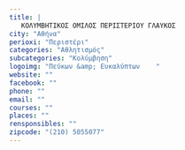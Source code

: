 ```yaml
---
title: |
   ΚΟΛΥΜΒΗΤΙΚΟΣ ΟΜΙΛΟΣ ΠΕΡΙΣΤΕΡΙΟΥ ΓΛΑΥΚΟΣ
city: "Αθήνα"
perioxi: "Περιστέρι"
categories: "Αθλητισμός"
subcategories: "Κολύμβηση"
logoimg: "Πεύκων &amp; Ευκαλύπτων    "
website: ""
facebook: ""
phone: ""
email: ""
courses: ""
places: ""
rensponsibles: ""
zipcode: "(210) 5055077"
---
```




